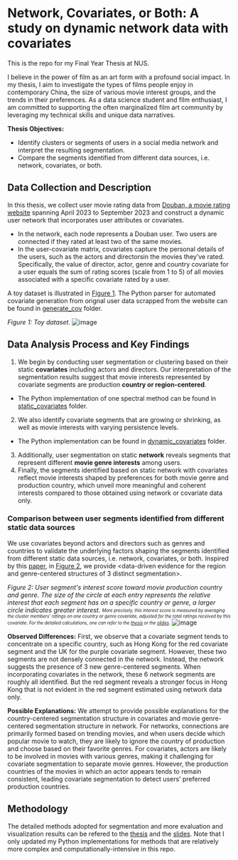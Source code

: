 
# Network, Covariates, or Both: A study on dynamic network data with covariates
This is the repo for my Final Year Thesis at NUS. 

I believe in the power of film as an art form with a profound social impact. In my thesis, I aim to investigate the types of films people enjoy in contemporary China, the size of various movie interest groups, and the trends in their preferences. As a data science student and film enthusiast, I am committed to supporting the often marginalized film art community by leveraging my technical skills and unique data narratives.


**Thesis Objectives:**
- Identify clusters or segments of users in a social media network and interpret the resulting segmentation.
- Compare the segments identified from different data sources, i.e. network, covariates, or both.



## Data Collection and Description
In this thesis, we collect user movie rating data from [Douban, a movie rating website](https://movie.douban.com/) spanning April 2023 to September 2023 and construct a dynamic user network that incorporates user attributes or covariates. 
- In the network, each node represents a Douban user. Two users are connected if they rated at least two of the same movies.
- In the user-covariate matrix, covariates capture the personal details of the users, such as the actors and directorsin the movies they’ve rated. Specifically, the value of director, actor, genre and country covariate for a user equals the sum of rating scores (scale from 1 to 5) of all movies associated with a specific covariate rated by a user.

A toy dataset is illustrated in [Figure 1](https://github.com/user-attachments/assets/c3396368-00aa-47e2-9a95-9cfcbe52c516).
The Python parser for automated covariate generation from orignal user data scrapped from the website can be found in [generate_cov](https://github.com/maggie980000/FYP-code/tree/main/generate_cov) folder.


*Figure 1: Toy  dataset.*
![image](https://github.com/user-attachments/assets/c3396368-00aa-47e2-9a95-9cfcbe52c516)




## Data Analysis Process and Key Findings

1. We begin by conducting user segmentation or clustering based on their static **covariates** including actors and directors. Our interpretation of the segmentation results suggest that movie interests represented by covariate segments are production **country or region-centered**.
  - The Python implementation of one spectral method can be found in [static_covariates](https://github.com/maggie980000/FYP-code/tree/main/static_covariates) folder.
2. We also identify covariate segments that are growing or shrinking, as well as movie interests with varying persistence levels.
  - The Python implementation can be found in [dynamic_covariates](https://github.com/maggie980000/FYP-code/tree/main/dynamic_covariates) folder.
3. Additionally, user segmentation on static **network** reveals segments that represent different **movie genre interests** among users.
4. Finally, the segments identified based on static network with covariates reflect movie interests shaped by preferences for both movie genre and production country, which unveil more meaningful and coherent interests compared to those obtained using network or covariate data only.


### Comparison between user segments identified from different static data sources
We use covariates beyond actors and directors such as genres and countries to validate the underlying factors shaping the segments identified from different static data sources, i.e. network, covariates, or both. Inspired by this [paper](https://github.com/maggie980000/FYP-code/blob/main/references/2018-AOAS-text_with_graph_facebook.pdf), in [Figure 2](https://github.com/user-attachments/assets/786c4a16-2bc9-4a16-b0ff-69aea15806cb), we provide <data-driven evidence for the region and genre-centered structures of 3 distinct segmentation>.




*Figure 2: User segment's interest score toward movie production country and genre. The size of the circle at each entry represents the relative interest that each segment has on a specific country or genre, a larger circle indicates greater interest.*
<sub><sup>*More precisely, this interest score is measured by averaging the cluster members' ratings on one country or genre covariate, adjusted for the total ratings received by this covariate. For the detailed calculations, one can refer to the [thesis](https://github.com/maggie980000/FYP-code/blob/main/Thesis_Bao_Jiaqi_A0211257N_Final-1.pdf) or the [slides](https://github.com/maggie980000/FYP-code/blob/main/Thesis_Slides%20(1).pdf).*</sup></sub>
![image](https://github.com/user-attachments/assets/786c4a16-2bc9-4a16-b0ff-69aea15806cb)

**Observed Differences:**
First, we observe that a covariate segment tends to concentrate on a specific country, such as Hong Kong for the red covariate segment and the UK for the purple covariate segment. However, these two segments are not densely connected in the network. Instead, the network suggests the presence of 3 new genre-centered segments. When incorporating covariates in the network, these 6 network segments are roughly all identified. But the red segment reveals a stronger focus in Hong Kong that is not evident in the red segment estimated using network data only.

**Possible Explanations:**
We attempt to provide possible explanations for the country-centered segmentation structure in covariates and movie genre-centered segmentation structure in network. For networks, connections are primarily formed based on trending movies, and when users decide which popular movie to watch, they are likely to ignore the country of production and choose based on their favorite genres. For covariates, actors are likely to be involved in movies with various genres, making it challenging for covariate segmentation to separate movie genres. However, the production countries of the movies in which an actor appears tends to remain consistent, leading covariate segmentation to detect users’ preferred production countries.



## Methodology 

The detailed methods adopted for segmentation and more evaluation and visualization results can be refered to the [thesis](https://github.com/maggie980000/FYP-code/blob/main/Thesis_Bao_Jiaqi_A0211257N_Final-1.pdf) and the [slides](https://github.com/maggie980000/FYP-code/blob/main/Thesis_Slides%20(1).pdf).
Note that I only updated my Python implementations for methods that are relatively more complex and computationally-intensive in this repo.


